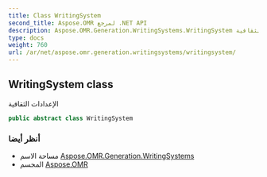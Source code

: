 ```yaml
---
title: Class WritingSystem
second_title: Aspose.OMR لمرجع .NET API
description: Aspose.OMR.Generation.WritingSystems.WritingSystem فصل. الإعدادات الثقافية
type: docs
weight: 760
url: /ar/net/aspose.omr.generation.writingsystems/writingsystem/
---
```

## WritingSystem class

الإعدادات الثقافية

```csharp
public abstract class WritingSystem
```

### أنظر أيضا

* مساحة الاسم [Aspose.OMR.Generation.WritingSystems](../../aspose.omr.generation.writingsystems/)
* المجسم [Aspose.OMR](../../)


